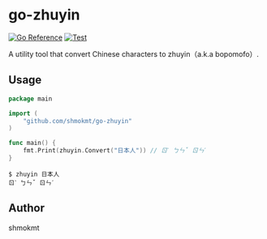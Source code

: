 # go-zhuyin

[![Go Reference](https://pkg.go.dev/badge/github.com/shmokmt/go-zhuyin.svg)](https://pkg.go.dev/github.com/shmokmt/go-zhuyin)
[![Test](https://github.com/shmokmt/go-zhuyin/actions/workflows/go.yml/badge.svg)](https://github.com/shmokmt/go-zhuyin/actions/workflows/go.yml)

A utility tool that convert Chinese characters to zhuyin（a.k.a bopomofo）.

## Usage

```go
package main

import (
	"github.com/shmokmt/go-zhuyin"
)

func main() {
	fmt.Print(zhuyin.Convert("日本人")) // ㄖˋ ㄅㄣˇ ㄖㄣˊ
}
```


```
$ zhuyin 日本人
ㄖˋ ㄅㄣˇ ㄖㄣˊ
```

## Author

shmokmt
